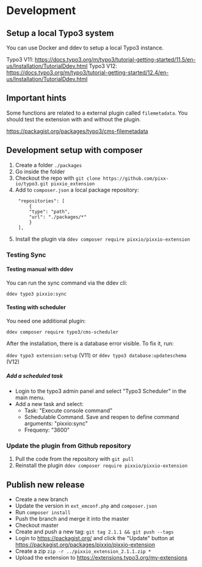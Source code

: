 # Development

## Setup a local Typo3 system

You can use Docker and ddev to setup a local Typo3 instance.

Typo3 V11: https://docs.typo3.org/m/typo3/tutorial-getting-started/11.5/en-us/Installation/TutorialDdev.html
Typo3 V12: https://docs.typo3.org/m/typo3/tutorial-getting-started/12.4/en-us/Installation/TutorialDdev.html

## Important hints

Some functions are related to a external plugin called `filemetadata`. You should test the extension with and without the plugin.

https://packagist.org/packages/typo3/cms-filemetadata

## Development setup with composer

1. Create a folder `./packages`
2. Go inside the folder
3. Checkout the repo with `git clone https://github.com/pixx-io/typo3.git pixxio_extension`
4. Add to `composer.json` a local package repository:
   ```
   	"repositories": [
   		{
   		"type": "path",
   		"url": "./packages/*"
   		}
   	],
   ```
5. Install the plugin via `ddev composer require pixxio/pixxio-extension`

### Testing Sync

#### Testing manual with ddev

You can run the sync command via the ddev cli:

`ddev typo3 pixxio:sync`

#### Testing with scheduler

You need one additional plugin:

`ddev composer require typo3/cms-scheduler`

After the installation, there is a database error visible. To fix it, run:

`ddev typo3 extension:setup` (V11) or `ddev typo3 database:updateschema` (V12)

##### Add a scheduled task

- Login to the typo3 admin panel and select "Typo3 Scheduler" in the main menu.
- Add a new task and select:
  - Task: "Execute console command"
  - Schedulable Command. Save and reopen to define command arguments: "pixxio:sync"
  - Frequeny: "3600"

### Update the plugin from Github repository

1. Pull the code from the repository with `git pull`
2. Reinstall the plugin `ddev composer require pixxio/pixxio-extension`

## Publish new release

- Create a new branch
- Update the version in `ext_emconf.php` and `composer.json`
- Run `composer install`
- Push the branch and merge it into the master
- Checkout master
- Create and push a new tag: `git tag 2.1.1 && git push --tags`
- Login to https://packagist.org/ and click the "Update" button at https://packagist.org/packages/pixxio/pixxio-extension
- Create a zip `zip -r ../pixxio_extension_2.1.1.zip *`
- Upload the extension to https://extensions.typo3.org/my-extensions

